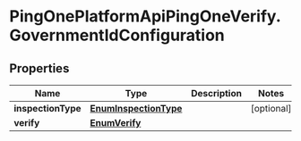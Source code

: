 # PingOnePlatformApiPingOneVerify.GovernmentIdConfiguration

## Properties

Name | Type | Description | Notes
------------ | ------------- | ------------- | -------------
**inspectionType** | [**EnumInspectionType**](EnumInspectionType.md) |  | [optional] 
**verify** | [**EnumVerify**](EnumVerify.md) |  | 


